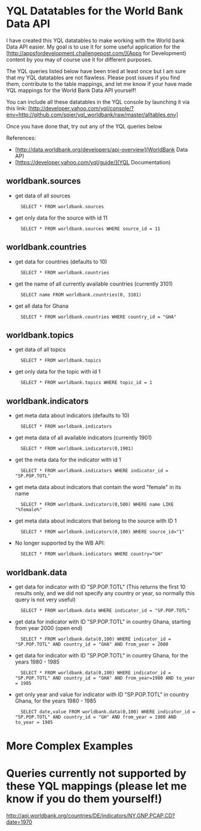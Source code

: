 # YQL Datatables for the World Bank Data API

I have created this YQL datatables to make working with the World bank Data API easier. My goal is to use it for some useful application for the [http://appsfordevelopment.challengepost.com/](Apps for Development) content by you may of course use it for different purposes.

The YQL queries listed below have been tried at least once but I am sure that my YQL datatables are not flawless. Please post issues if you find them, contribute to the table mappings, and let me know if your have made YQL mappings for the World Bank Data API yourself!

You can include all these datatables in the YQL console by launching it via this link:
[http://developer.yahoo.com/yql/console/?env=http://github.com/spier/yql_worldbank/raw/master/alltables.env]

Once you have done that, try out any of the YQL queries below

References:

* [http://data.worldbank.org/developers/api-overview](WorldBank Data AP)
* [https://developer.yahoo.com/yql/guide/](YQL Documentation)

## worldbank.sources
* get data of all sources

		SELECT * FROM worldbank.sources
		
* get only data for the source with id 11

		SELECT * FROM worldbank.sources WHERE source_id = 11

## worldbank.countries 
* get data for countries (defaults to 10)

		SELECT * FROM worldbank.countries
		
* get the name of all currently available countries (currently 3101)

		SELECT name FROM worldbank.countries(0, 3101)
		
* get all data for Ghana

		SELECT * FROM worldbank.countries WHERE country_id = "GHA"

## worldbank.topics

* get data of all topics

		SELECT * FROM worldbank.topics
		
* get only data for the topic with id 1

		SELECT * FROM worldbank.topics WHERE topic_id = 1

## worldbank.indicators

* get meta data about indicators (defaults to 10)

		SELECT * FROM worldbank.indicators
		
* get meta data of all available indicators (currently 1901)		

		SELECT * FROM worldbank.indicators(0,1901)
		
* get the meta data for the indicator with id 1

		SELECT * FROM worldbank.indicators WHERE indicator_id = "SP.POP.TOTL"

* get meta data about indicators that contain the word "female" in its name

		SELECT * FROM worldbank.indicators(0,500) WHERE name LIKE "%female%" 

* get meta data about indicators that belong to the source with ID 1

		SELECT * FROM worldbank.indicators(0,100) WHERE source_id="1"

* No longer supported by the WB API:

		SELECT * FROM worldbank.indicators WHERE country="GH"

## worldbank.data

* get data for indicator with ID "SP.POP.TOTL" (This returns the first 10 results only, and we did not specify any country or year, so normally this query is not very useful)

		SELECT * FROM worldbank.data WHERE indicator_id = "SP.POP.TOTL"

* get data for indicator with ID "SP.POP.TOTL" in country Ghana, starting from year 2000 (open end)
 
		SELECT * FROM worldbank.data(0,100) WHERE indicator_id = "SP.POP.TOTL" AND country_id = "GHA" AND from_year = 2000

* get data for indicator with ID "SP.POP.TOTL" in country Ghana, for the years 1980 - 1985

		SELECT * FROM worldbank.data(0,100) WHERE indicator_id = "SP.POP.TOTL" AND country_id = "GHA" AND from_year=1980 AND to_year = 1985

* get only year and value for indicator with ID "SP.POP.TOTL" in country Ghana, for the years 1980 - 1985

		SELECT date,value FROM worldbank.data(0,100) WHERE indicator_id = "SP.POP.TOTL" AND country_id = "GH" AND from_year = 1980 AND to_year = 1985

# More Complex Examples




# Queries currently not supported by these YQL mappings (please let me know if you do them yourself!)
http://api.worldbank.org/countries/DE/indicators/NY.GNP.PCAP.CD?date=1970



